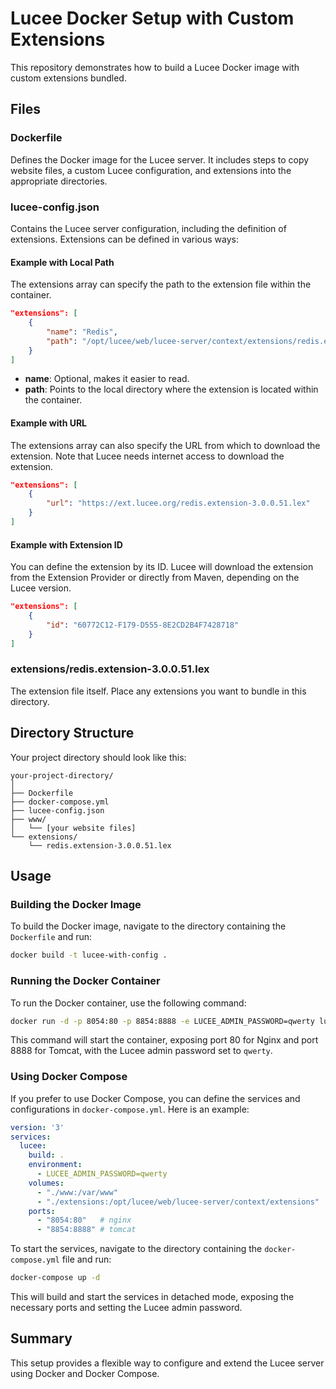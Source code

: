 
# Lucee Docker Setup with Custom Extensions

This repository demonstrates how to build a Lucee Docker image with custom extensions bundled.

## Files

### Dockerfile

Defines the Docker image for the Lucee server. It includes steps to copy website files, a custom Lucee configuration, and extensions into the appropriate directories.

### lucee-config.json

Contains the Lucee server configuration, including the definition of extensions. Extensions can be defined in various ways:

#### Example with Local Path

The extensions array can specify the path to the extension file within the container.

```json
"extensions": [
    {
        "name": "Redis",
        "path": "/opt/lucee/web/lucee-server/context/extensions/redis.extension-3.0.0.51.lex"
    }
]
```

- **name**: Optional, makes it easier to read.
- **path**: Points to the local directory where the extension is located within the container.

#### Example with URL

The extensions array can also specify the URL from which to download the extension. Note that Lucee needs internet access to download the extension.

```json
"extensions": [
    {
        "url": "https://ext.lucee.org/redis.extension-3.0.0.51.lex"
    }
]
```

#### Example with Extension ID

You can define the extension by its ID. Lucee will download the extension from the Extension Provider or directly from Maven, depending on the Lucee version.

```json
"extensions": [
    {
        "id": "60772C12-F179-D555-8E2CD2B4F7428718"
    }
]
```

### extensions/redis.extension-3.0.0.51.lex

The extension file itself. Place any extensions you want to bundle in this directory.

## Directory Structure

Your project directory should look like this:

```
your-project-directory/
│
├── Dockerfile
├── docker-compose.yml
├── lucee-config.json
├── www/
│   └── [your website files]
└── extensions/
    └── redis.extension-3.0.0.51.lex
```

## Usage

### Building the Docker Image

To build the Docker image, navigate to the directory containing the `Dockerfile` and run:

```sh
docker build -t lucee-with-config .
```

### Running the Docker Container

To run the Docker container, use the following command:

```sh
docker run -d -p 8054:80 -p 8854:8888 -e LUCEE_ADMIN_PASSWORD=qwerty lucee-with-config
```

This command will start the container, exposing port 80 for Nginx and port 8888 for Tomcat, with the Lucee admin password set to `qwerty`.

### Using Docker Compose

If you prefer to use Docker Compose, you can define the services and configurations in `docker-compose.yml`. Here is an example:

```yaml
version: '3'
services:
  lucee:
    build: .
    environment:
      - LUCEE_ADMIN_PASSWORD=qwerty
    volumes:
      - "./www:/var/www"
      - "./extensions:/opt/lucee/web/lucee-server/context/extensions"
    ports:
      - "8054:80"   # nginx
      - "8854:8888" # tomcat
```

To start the services, navigate to the directory containing the `docker-compose.yml` file and run:

```sh
docker-compose up -d
```

This will build and start the services in detached mode, exposing the necessary ports and setting the Lucee admin password.

## Summary

This setup provides a flexible way to configure and extend the Lucee server using Docker and Docker Compose.
